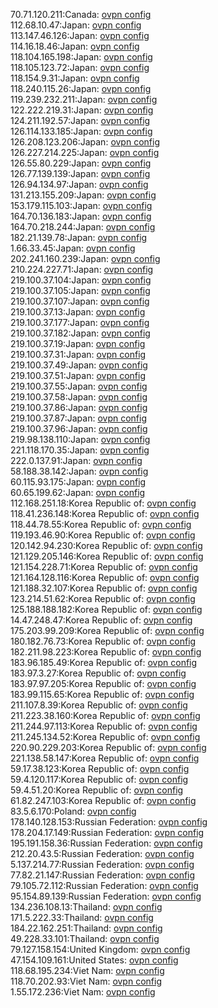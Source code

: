 70.71.120.211:Canada: [ovpn config](vpn/70_71_120_211.ovpn)  
112.68.10.47:Japan: [ovpn config](vpn/112_68_10_47.ovpn)  
113.147.46.126:Japan: [ovpn config](vpn/113_147_46_126.ovpn)  
114.16.18.46:Japan: [ovpn config](vpn/114_16_18_46.ovpn)  
118.104.165.198:Japan: [ovpn config](vpn/118_104_165_198.ovpn)  
118.105.123.72:Japan: [ovpn config](vpn/118_105_123_72.ovpn)  
118.154.9.31:Japan: [ovpn config](vpn/118_154_9_31.ovpn)  
118.240.115.26:Japan: [ovpn config](vpn/118_240_115_26.ovpn)  
119.239.232.211:Japan: [ovpn config](vpn/119_239_232_211.ovpn)  
122.222.219.31:Japan: [ovpn config](vpn/122_222_219_31.ovpn)  
124.211.192.57:Japan: [ovpn config](vpn/124_211_192_57.ovpn)  
126.114.133.185:Japan: [ovpn config](vpn/126_114_133_185.ovpn)  
126.208.123.206:Japan: [ovpn config](vpn/126_208_123_206.ovpn)  
126.227.214.225:Japan: [ovpn config](vpn/126_227_214_225.ovpn)  
126.55.80.229:Japan: [ovpn config](vpn/126_55_80_229.ovpn)  
126.77.139.139:Japan: [ovpn config](vpn/126_77_139_139.ovpn)  
126.94.134.97:Japan: [ovpn config](vpn/126_94_134_97.ovpn)  
131.213.155.209:Japan: [ovpn config](vpn/131_213_155_209.ovpn)  
153.179.115.103:Japan: [ovpn config](vpn/153_179_115_103.ovpn)  
164.70.136.183:Japan: [ovpn config](vpn/164_70_136_183.ovpn)  
164.70.218.244:Japan: [ovpn config](vpn/164_70_218_244.ovpn)  
182.21.139.78:Japan: [ovpn config](vpn/182_21_139_78.ovpn)  
1.66.33.45:Japan: [ovpn config](vpn/1_66_33_45.ovpn)  
202.241.160.239:Japan: [ovpn config](vpn/202_241_160_239.ovpn)  
210.224.227.71:Japan: [ovpn config](vpn/210_224_227_71.ovpn)  
219.100.37.104:Japan: [ovpn config](vpn/219_100_37_104.ovpn)  
219.100.37.105:Japan: [ovpn config](vpn/219_100_37_105.ovpn)  
219.100.37.107:Japan: [ovpn config](vpn/219_100_37_107.ovpn)  
219.100.37.13:Japan: [ovpn config](vpn/219_100_37_13.ovpn)  
219.100.37.177:Japan: [ovpn config](vpn/219_100_37_177.ovpn)  
219.100.37.182:Japan: [ovpn config](vpn/219_100_37_182.ovpn)  
219.100.37.19:Japan: [ovpn config](vpn/219_100_37_19.ovpn)  
219.100.37.31:Japan: [ovpn config](vpn/219_100_37_31.ovpn)  
219.100.37.49:Japan: [ovpn config](vpn/219_100_37_49.ovpn)  
219.100.37.51:Japan: [ovpn config](vpn/219_100_37_51.ovpn)  
219.100.37.55:Japan: [ovpn config](vpn/219_100_37_55.ovpn)  
219.100.37.58:Japan: [ovpn config](vpn/219_100_37_58.ovpn)  
219.100.37.86:Japan: [ovpn config](vpn/219_100_37_86.ovpn)  
219.100.37.87:Japan: [ovpn config](vpn/219_100_37_87.ovpn)  
219.100.37.96:Japan: [ovpn config](vpn/219_100_37_96.ovpn)  
219.98.138.110:Japan: [ovpn config](vpn/219_98_138_110.ovpn)  
221.118.170.35:Japan: [ovpn config](vpn/221_118_170_35.ovpn)  
222.0.137.91:Japan: [ovpn config](vpn/222_0_137_91.ovpn)  
58.188.38.142:Japan: [ovpn config](vpn/58_188_38_142.ovpn)  
60.115.93.175:Japan: [ovpn config](vpn/60_115_93_175.ovpn)  
60.65.199.62:Japan: [ovpn config](vpn/60_65_199_62.ovpn)  
112.168.251.18:Korea Republic of: [ovpn config](vpn/112_168_251_18.ovpn)  
118.41.236.148:Korea Republic of: [ovpn config](vpn/118_41_236_148.ovpn)  
118.44.78.55:Korea Republic of: [ovpn config](vpn/118_44_78_55.ovpn)  
119.193.46.90:Korea Republic of: [ovpn config](vpn/119_193_46_90.ovpn)  
120.142.94.230:Korea Republic of: [ovpn config](vpn/120_142_94_230.ovpn)  
121.129.205.146:Korea Republic of: [ovpn config](vpn/121_129_205_146.ovpn)  
121.154.228.71:Korea Republic of: [ovpn config](vpn/121_154_228_71.ovpn)  
121.164.128.116:Korea Republic of: [ovpn config](vpn/121_164_128_116.ovpn)  
121.188.32.107:Korea Republic of: [ovpn config](vpn/121_188_32_107.ovpn)  
123.214.51.62:Korea Republic of: [ovpn config](vpn/123_214_51_62.ovpn)  
125.188.188.182:Korea Republic of: [ovpn config](vpn/125_188_188_182.ovpn)  
14.47.248.47:Korea Republic of: [ovpn config](vpn/14_47_248_47.ovpn)  
175.203.99.209:Korea Republic of: [ovpn config](vpn/175_203_99_209.ovpn)  
180.182.76.73:Korea Republic of: [ovpn config](vpn/180_182_76_73.ovpn)  
182.211.98.223:Korea Republic of: [ovpn config](vpn/182_211_98_223.ovpn)  
183.96.185.49:Korea Republic of: [ovpn config](vpn/183_96_185_49.ovpn)  
183.97.3.27:Korea Republic of: [ovpn config](vpn/183_97_3_27.ovpn)  
183.97.97.205:Korea Republic of: [ovpn config](vpn/183_97_97_205.ovpn)  
183.99.115.65:Korea Republic of: [ovpn config](vpn/183_99_115_65.ovpn)  
211.107.8.39:Korea Republic of: [ovpn config](vpn/211_107_8_39.ovpn)  
211.223.38.160:Korea Republic of: [ovpn config](vpn/211_223_38_160.ovpn)  
211.244.97.113:Korea Republic of: [ovpn config](vpn/211_244_97_113.ovpn)  
211.245.134.52:Korea Republic of: [ovpn config](vpn/211_245_134_52.ovpn)  
220.90.229.203:Korea Republic of: [ovpn config](vpn/220_90_229_203.ovpn)  
221.138.58.147:Korea Republic of: [ovpn config](vpn/221_138_58_147.ovpn)  
59.17.38.123:Korea Republic of: [ovpn config](vpn/59_17_38_123.ovpn)  
59.4.120.117:Korea Republic of: [ovpn config](vpn/59_4_120_117.ovpn)  
59.4.51.20:Korea Republic of: [ovpn config](vpn/59_4_51_20.ovpn)  
61.82.247.103:Korea Republic of: [ovpn config](vpn/61_82_247_103.ovpn)  
83.5.6.170:Poland: [ovpn config](vpn/83_5_6_170.ovpn)  
178.140.128.153:Russian Federation: [ovpn config](vpn/178_140_128_153.ovpn)  
178.204.17.149:Russian Federation: [ovpn config](vpn/178_204_17_149.ovpn)  
195.191.158.36:Russian Federation: [ovpn config](vpn/195_191_158_36.ovpn)  
212.20.43.5:Russian Federation: [ovpn config](vpn/212_20_43_5.ovpn)  
5.137.214.77:Russian Federation: [ovpn config](vpn/5_137_214_77.ovpn)  
77.82.21.147:Russian Federation: [ovpn config](vpn/77_82_21_147.ovpn)  
79.105.72.112:Russian Federation: [ovpn config](vpn/79_105_72_112.ovpn)  
95.154.89.139:Russian Federation: [ovpn config](vpn/95_154_89_139.ovpn)  
134.236.108.13:Thailand: [ovpn config](vpn/134_236_108_13.ovpn)  
171.5.222.33:Thailand: [ovpn config](vpn/171_5_222_33.ovpn)  
184.22.162.251:Thailand: [ovpn config](vpn/184_22_162_251.ovpn)  
49.228.33.101:Thailand: [ovpn config](vpn/49_228_33_101.ovpn)  
79.127.158.154:United Kingdom: [ovpn config](vpn/79_127_158_154.ovpn)  
47.154.109.161:United States: [ovpn config](vpn/47_154_109_161.ovpn)  
118.68.195.234:Viet Nam: [ovpn config](vpn/118_68_195_234.ovpn)  
118.70.202.93:Viet Nam: [ovpn config](vpn/118_70_202_93.ovpn)  
1.55.172.236:Viet Nam: [ovpn config](vpn/1_55_172_236.ovpn)  
